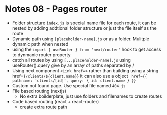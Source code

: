 # Notes 08 - Pages router

- Folder structure `index.js` is special name file for each route, it can be nested by adding addtional folder structure or just the file itself as the route
- Dynamic path using `[placeholder-name].js` or as a folder. Mulitple dynamic path when nested
- using the `import { useRouter } from 'next/router'` hook to get access to dynmanic router property
- catch all routes by using `[...placeholder-name].js` using useRouter().query give by an array of paths separated by /
- Using next component `<Link href=>` rather than building using a string href={`/clients/${client.name}`} it can also use a object ` href={{ pathname: 'clients/[id]', query: { id: client.name } }}`
- Custom not found page. Use special file named `404.js`
- File based routing (nextjs)
  - No extra boilderplate, just use folders and filenames to create routes
- Code based routing (react + react-router)
  - create extra route path <Switch> <Route path='/products'>